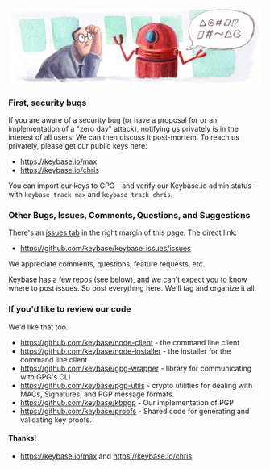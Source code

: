 ![Keybase Issues](img/robot.jpg "Keybase Issues")

### First, security bugs

If you are aware of a security bug (or have a proposal for or an implementation of a "zero day" attack), notifying us privately is in the interest of all users. We can then discuss it post-mortem. To reach us privately, please get our public keys here:

  - https://keybase.io/max
  - https://keybase.io/chris
  
You can import our keys to GPG - and verify our Keybase.io admin status - with `keybase track max` and `keybase track chris`.

### Other Bugs, Issues, Comments, Questions, and Suggestions

There's an [issues tab](https://github.com/keybase/keybase-issues/issues) in the right margin of this page. The direct link:

  - https://github.com/keybase/keybase-issues/issues

We appreciate comments, questions, feature requests, etc.

Keybase has a few repos (see below), and we can't expect you to know where to post issues. So post everything here. We'll tag and organize it all.

### If you'd like to review our code

We'd like that too.

  * https://github.com/keybase/node-client - the command line client
  * https://github.com/keybase/node-installer - the installer for the command line client
  * https://github.com/keybase/gpg-wrapper - library for communicating with GPG's CLI
  * https://github.com/keybase/pgp-utils - crypto utilities for dealing with MACs, Signatures, and PGP message formats.
  * https://github.com/keybase/kbpgp - Our implementation of PGP
  * https://github.com/keybase/proofs - Shared code for generating and validating key proofs.

#### Thanks!

  - https://keybase.io/max and https://keybase.io/chris
